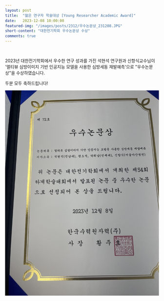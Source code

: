```yaml
---
layout: post
title:  "젊은 연구자 학술대상 [Young Researcher Academic Award]" 
date:   2023-12-08 10:00:00
featured-img: "/images/posts/2312/우수논문상_231208.JPG"
short-content: "대한전기학회 우수논문상 수상" 
comments: true
---
```


<br> 

2023년 대한전기학회에서 우수한 연구 성과를 가진 석현석 연구원과 신항식교수님이 '멀티뷰 심방이미지 기반 인공지능 모델을 사용한 심방세동 재발예측'으로 "우수논문상"을 수상하였습니다. 

두분 모두 축하드립니다!

<span class="image featured" style="max-width: 50%; max-height: 50%"><img src="/images/posts/2312/우수논문상_231208.JPG" alt="" style="wdith:50% ,height:50%"></span>